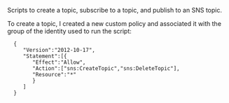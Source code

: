 Scripts to create a topic, subscribe to a topic, and publish to an
SNS topic.

To create a topic, I created a new custom policy and associated it with the group
of the identity used to run the script:


      {
         "Version":"2012-10-17",
         "Statement":[{
            "Effect":"Allow",
            "Action":["sns:CreateTopic","sns:DeleteTopic"],
            "Resource":"*"
            }
         ]
      }
